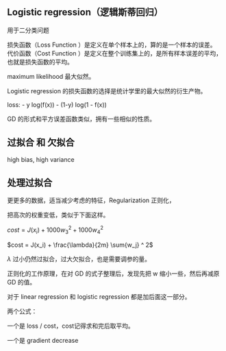 ## Logistic regression（逻辑斯蒂回归） 

用于二分类问题

损失函数（Loss Function ）是定义在单个样本上的，算的是一个样本的误差。
代价函数（Cost Function ）是定义在整个训练集上的，是所有样本误差的平均，也就是损失函数的平均。

maximum likelihood 最大似然。

Logistic regression 的损失函数的选择是统计学里的最大似然的衍生产物。

loss:  - y log(f(x)) - (1-y) log(1 - f(x))

GD 的形式和平方误差函数类似，拥有一些相似的性质。



## 过拟合 和 欠拟合

high bias, high variance



## 处理过拟合

更更多的数据，适当减少考虑的特征，Regularization 正则化，

把高次的权重变低，类似于下面这样。

$cost = J(x_i) + 1000{w_3}^2 + 1000{w_4} ^ 2$



$cost = J(x_i) + \frac{\lambda}{2m} \sum{w_j} ^ 2$

$\lambda$ 过小仍然过拟合，过大欠拟合，也是需要调参的量。

正则化的工作原理，在对 GD 的式子整理后，发现先把 w 缩小一些，然后再减原 GD 的值。



对于 linear regression 和 logistic regression 都是加后面这一部分。 



两个公式：

一个是 loss / cost，cost记得求和完后取平均。

一个是 gradient decrease